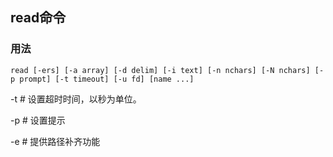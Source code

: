 ## read命令

### 用法
```
read [-ers] [-a array] [-d delim] [-i text] [-n nchars] [-N nchars] [-p prompt] [-t timeout] [-u fd] [name ...]
```

-t  # 设置超时时间，以秒为单位。

-p  # 设置提示

-e  # 提供路径补齐功能
